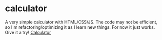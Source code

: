 # calculator
A very simple calculator with HTML/CSS/JS. The code may not be efficient, so I'm refactoring/optimizing it as I learn new things. For now it just works. Give it a try! 
[Calculator](https://scriptax.github.io/calculator/)
